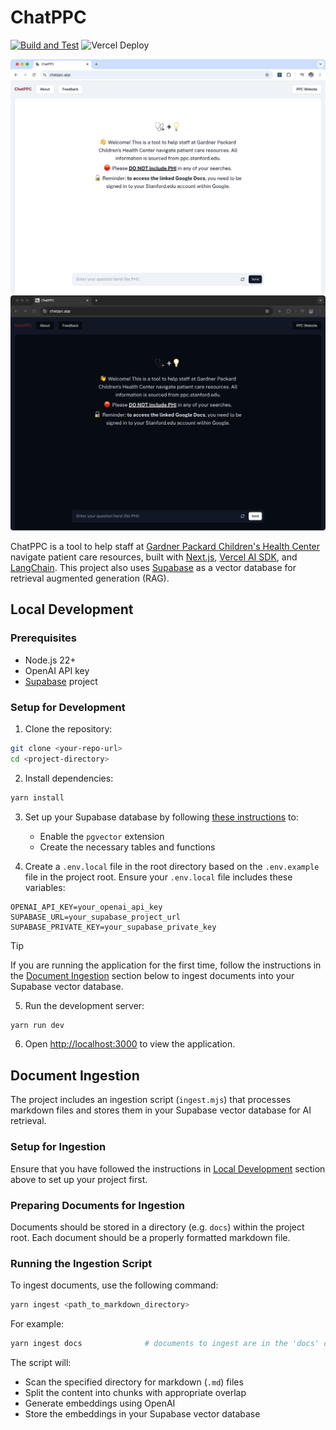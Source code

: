 # ChatPPC

[![Build and Test](https://github.com/StanfordBDHG/ChatPPC/actions/workflows/build-and-test.yml/badge.svg)](https://github.com/StanfordBDHG/ChatPPC/actions/workflows/build-and-test.yml) 
![Vercel Deploy](https://deploy-badge.vercel.app/vercel/chatppc)

![ChatPPC Screenshot](public/images/ChatPPC-screenshot-light.png#gh-light-mode-only)
![ChatPPC Screenshot](public/images/ChatPPC-screenshot-dark.png#gh-dark-mode-only)

ChatPPC is a tool to help staff at [Gardner Packard Children's Health Center](https://med.stanford.edu/ppc.html) navigate patient care resources, built with [Next.js](https://nextjs.org/), [Vercel AI SDK](https://sdk.vercel.ai/), and [LangChain](https://js.langchain.com/). This project also uses [Supabase](https://supabase.com/) as a vector database for retrieval augmented generation (RAG).

## Local Development

### Prerequisites

- Node.js 22+ 
- OpenAI API key
- [Supabase](https://supabase.com/) project

### Setup for Development

1. Clone the repository:
```bash
git clone <your-repo-url>
cd <project-directory>
```

2. Install dependencies:
```bash
yarn install
```

3. Set up your Supabase database by following [these instructions](https://js.langchain.com/docs/integrations/vectorstores/supabase) to:
   - Enable the `pgvector` extension
   - Create the necessary tables and functions

4. Create a `.env.local` file in the root directory based on the `.env.example` file in the project root. Ensure your `.env.local` file includes these variables:

```env
OPENAI_API_KEY=your_openai_api_key
SUPABASE_URL=your_supabase_project_url
SUPABASE_PRIVATE_KEY=your_supabase_private_key
```

> [!TIP]
> If you are running the application for the first time, follow the instructions in the [Document Ingestion](#document-ingestion) section below to ingest documents into your Supabase vector database.

5. Run the development server:
```bash
yarn run dev
```

6. Open [http://localhost:3000](http://localhost:3000) to view the application.

## Document Ingestion

The project includes an ingestion script (`ingest.mjs`) that processes markdown files and stores them in your Supabase vector database for AI retrieval.

### Setup for Ingestion

Ensure that you have followed the instructions in [Local Development](#local-development) section above to set up your project first.

### Preparing Documents for Ingestion

Documents should be stored in a directory (e.g. `docs`) within the project root. Each document should be a properly formatted markdown file.

### Running the Ingestion Script

To ingest documents, use the following command:
```bash
yarn ingest <path_to_markdown_directory>
```

For example:
```bash
yarn ingest docs              # documents to ingest are in the 'docs' directory
```

The script will:
- Scan the specified directory for markdown (`.md`) files
- Split the content into chunks with appropriate overlap
- Generate embeddings using OpenAI
- Store the embeddings in your Supabase vector database
